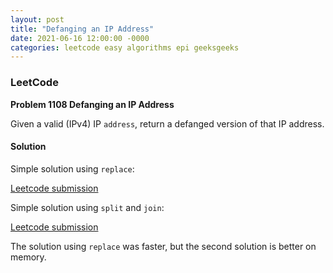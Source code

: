 ```yaml
---
layout: post
title: "Defanging an IP Address"
date: 2021-06-16 12:00:00 -0000
categories: leetcode easy algorithms epi geeksgeeks
---
```


### LeetCode

**Problem 1108 Defanging an IP Address**

Given a valid (IPv4) IP `address`, return a defanged version of that IP address.

#### Solution

Simple solution using `replace`:

[Leetcode submission](https://leetcode.com/submissions/detail/509750324/)

Simple solution using `split` and `join`:

[Leetcode submission](https://leetcode.com/submissions/detail/509752426/)

The solution using `replace` was faster, but the second solution is better on memory.
